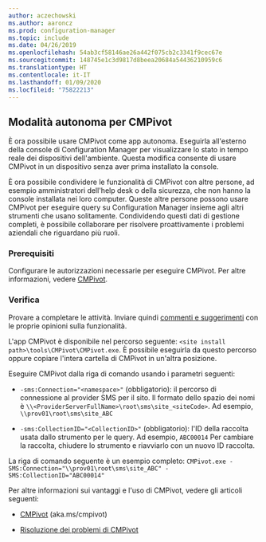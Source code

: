 ```yaml
---
author: aczechowski
ms.author: aaroncz
ms.prod: configuration-manager
ms.topic: include
ms.date: 04/26/2019
ms.openlocfilehash: 54ab3cf58146ae26a442f075cb2c3341f9cec67e
ms.sourcegitcommit: 148745e1c3d9817d8beea20684a54436210959c6
ms.translationtype: HT
ms.contentlocale: it-IT
ms.lasthandoff: 01/09/2020
ms.locfileid: "75822213"
---
```

## <a name="bkmk_cmpivot"></a> Modalità autonoma per CMPivot
<!--3555890-->

È ora possibile usare CMPivot come app autonoma. Eseguirla all'esterno della console di Configuration Manager per visualizzare lo stato in tempo reale dei dispositivi dell'ambiente. Questa modifica consente di usare CMPivot in un dispositivo senza aver prima installato la console.

È ora possibile condividere le funzionalità di CMPivot con altre persone, ad esempio amministratori dell'help desk o della sicurezza, che non hanno la console installata nei loro computer. Queste altre persone possono usare CMPivot per eseguire query su Configuration Manager insieme agli altri strumenti che usano solitamente. Condividendo questi dati di gestione completi, è possibile collaborare per risolvere proattivamente i problemi aziendali che riguardano più ruoli.

### <a name="prerequisites"></a>Prerequisiti

Configurare le autorizzazioni necessarie per eseguire CMPivot. Per altre informazioni, vedere [CMPivot](/sccm/core/servers/manage/cmpivot#prerequisites).

### <a name="try-it-out"></a>Verifica

Provare a completare le attività. Inviare quindi [commenti e suggerimenti](/sccm/core/understand/find-help#product-feedback) con le proprie opinioni sulla funzionalità.

L'app CMPivot è disponibile nel percorso seguente: `<site install path>\tools\CMPivot\CMPivot.exe`. È possibile eseguirla da questo percorso oppure copiare l'intera cartella di CMPivot in un'altra posizione.

Eseguire CMPivot dalla riga di comando usando i parametri seguenti:

- `-sms:Connection="<namespace>"` (obbligatorio): il percorso di connessione al provider SMS per il sito. Il formato dello spazio dei nomi è `\\<ProviderServerFullName>\root\sms\site_<siteCode>`. Ad esempio, `\\prov01\root\sms\site_ABC`

- `-sms:CollectionID="<CollectionID>"` (obbligatorio): l'ID della raccolta usata dallo strumento per le query. Ad esempio, `ABC00014` Per cambiare la raccolta, chiudere lo strumento e riavviarlo con un nuovo ID raccolta.

<!-- 
- `-SMS:ConnectionType=WQL` (optional): By default, the tool connects using OData, and automatically falls back to WQL if needed. You can use this parameter to force it to use a WQL connection. 
 -->

La riga di comando seguente è un esempio completo: `CMPivot.exe -SMS:Connection="\\prov01\root\sms\site_ABC" -SMS:CollectionID="ABC00014"`

Per altre informazioni sui vantaggi e l'uso di CMPivot, vedere gli articoli seguenti:

- [CMPivot](/sccm/core/servers/manage/cmpivot) (aka.ms/cmpivot) 

- [Risoluzione dei problemi di CMPivot](/sccm/core/servers/manage/cmpivot-tsg)  
